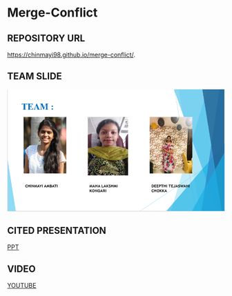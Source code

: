 # Merge-Conflict

## REPOSITORY URL
https://chinmayi98.github.io/merge-conflict/.
 
## TEAM SLIDE
![](https://raw.githubusercontent.com/Chinmayi98/merge-conflict/master/Capture.PNG)

## CITED PRESENTATION

[PPT](MergeConflicts.pdf)

## VIDEO 
[YOUTUBE](https://www.youtube.com/watch?v=AMzIPsp5dGg)
